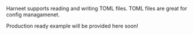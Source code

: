 Harneet supports reading and writing TOML files. TOML files are great for config managamenet.

Production ready example will be provided here soon!
